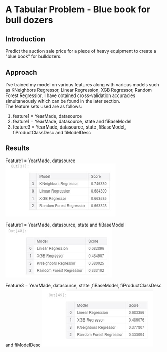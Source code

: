 # A Tabular Problem - Blue book for bull dozers #

## Introduction 
Predict the auction sale price for a piece of heavy equipment to create a "blue book" for bulldozers.

## Approach 
I've trained my model on various features along with various models such as KNeighbors Regressor, Linear Regression, XGB Regressor, Random Forest Regressior.  I have obtained cross-validation accuracies simultaneously which can be found in the later section.  
The feature sets used are as follows:
1. feature1 = YearMade, datasource
2. feature1 = YearMade, datasource, state and fiBaseModel
3. feature3 = YearMade, datasource, state ,fiBaseModel, fiProductClassDesc and fiModelDesc

## Results 

Feature1 = YearMade, datasource
![Result Image 1](https://github.com/akanshagautam3751/Midas-Internship-Task/blob/master/A%20tabular%20Problem/Images_TabularProblem/1_bull.JPG)

Feature1 = YearMade, datasource, state and fiBaseModel
![Result Image 1](https://github.com/akanshagautam3751/Midas-Internship-Task/blob/master/A%20tabular%20Problem/Images_TabularProblem/2_bull.JPG)

Feature3 = YearMade, datasource, state ,fiBaseModel, fiProductClassDesc and fiModelDesc
![Result Image 1](https://github.com/akanshagautam3751/Midas-Internship-Task/blob/master/A%20tabular%20Problem/Images_TabularProblem/3_bull.JPG)
